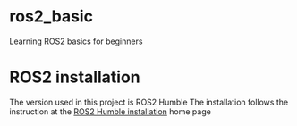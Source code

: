 # ros2_basic
Learning ROS2 basics for beginners

# ROS2 installation
The version used in this project is ROS2 Humble
The installation follows the instruction at the [ROS2 Humble installation](https://docs.ros.org/en/humble/Installation/Ubuntu-Install-Debians.html) home page